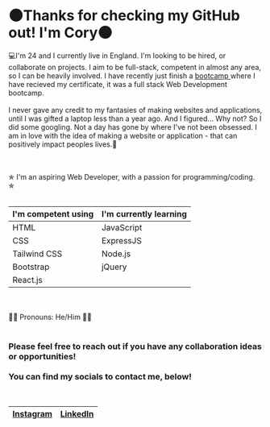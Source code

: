 <h1>🌑Thanks for checking my GitHub out! I'm Cory🌑</h1>

<p>
        💻I'm 24 and I currently live in England. I'm looking to be hired, or collaborate on projects. I aim to be full-stack, competent in almost any area, so I can be heavily involved. I have recently just finish a <a href="https://www.udemy.com/course/the-complete-web-development-bootcamp/?couponCode=MCLARENT71824">bootcamp </a> where I have recieved my certificate, it was a full stack Web Development bootcamp.
<br><br>
        I never gave any credit to my fantasies of making websites and applications, until I was gifted a laptop less than a year ago.
And I figured... Why not? So I did some googling. Not a day has gone by where I've not been obsessed. I am in love with the idea of making a website or application - that can positively impact peoples lives.🔋
<br><br>

</p>

<br>
✯ I'm an aspiring Web Developer, with a passion for programming/coding. ✯
 <br> <br>

| I'm competent using  | I'm currently learning |
| ------------- | ------------- |
| HTML  | JavaScript |
| CSS  | ExpressJS  |
| Tailwind CSS  | Node.js  |
| Bootstrap  | jQuery  |
| React.js  |   |

 <br> <br>
 🐦‍🔥 Pronouns: He/Him 🐦‍🔥
 <br> <br>
 <h3>Please feel free to reach out if you have any collaboration ideas or opportunities!
         <br><br>You can find my socials to contact me, below!</h3>
 <br>

 | <a href="https://www.instagram.com/corykaii/"> Instagram</a>  | <a href="https://www.linkedin.com/in/cory-burton-35b6a62ab/"> LinkedIn</a> |
| ------------- | ------------- |

<br><br>
